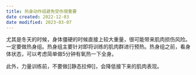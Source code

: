 ```yaml
---
title: 热身动作组避免受伤很重要
date created: 2022-12-03
date modified: 2023-03-07
---
```


尤其是冬天的时候，身体僵硬的时候直接上较大重量，很可能带来肌肉损伤风险。一定要做热身组。热身组主要针对即将训练的肌肉群进行预热。热身组之前，看身体状态，可以考虑简单做5分钟有氧热一下全身。

此外，力量训练前，不要做[[静态拉伸]]，会降低接下来的肌肉表现。

